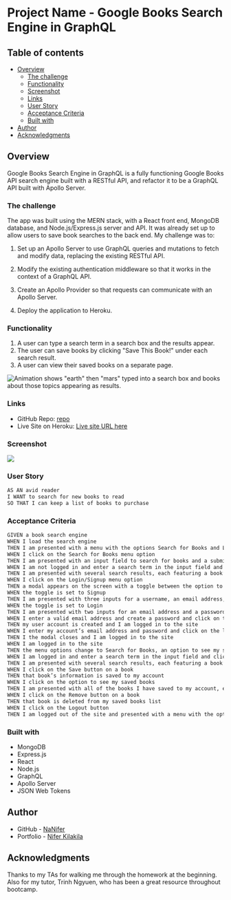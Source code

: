 # Project Name - Google Books Search Engine in GraphQL

## Table of contents

- [Overview](#overview)
  - [The challenge](#the-challenge)
  - [Functionality](#Functionality)
  - [Screenshot](#screenshot)
  - [Links](#links)
  - [User Story](#user-story)
  - [Acceptance Criteria](#acceptance-criteria)
  - [Built with](#built-with)
- [Author](#author)
- [Acknowledgments](#acknowledgments)

## Overview
Google Books Search Engine in GraphQL is a fully functioning Google Books API search engine built with a RESTful API, and refactor it to be a GraphQL API built with Apollo Server.

### The challenge

 The app was built using the MERN stack, with a React front end, MongoDB database, and Node.js/Express.js server and API. It was already set up to allow users to save book searches to the back end. My challenge was to:

1. Set up an Apollo Server to use GraphQL queries and mutations to fetch and modify data, replacing the existing RESTful API.

2. Modify the existing authentication middleware so that it works in the context of a GraphQL API.

3. Create an Apollo Provider so that requests can communicate with an Apollo Server.

4. Deploy the application to Heroku.

### Functionality

1. A user can type a search term in a search box and the results appear.
2. The user can save books by clicking "Save This Book!" under each search result.
3. A user can view their saved books on a separate page.

![Animation shows "earth" then "mars" typed into a search box and books about those topics appearing as results.](./assets/Google%20Book%20Search.gif)

### Links

- GitHub Repo: [repo](https://github.com/NaNifer/Google-Books-Search-Engine-GraphQL)
- Live Site on Heroku: [Live site URL here](https://your-live-site-url.com)

### Screenshot

![](./screenshot.jpg)

### User Story

```md
AS AN avid reader
I WANT to search for new books to read
SO THAT I can keep a list of books to purchase
```

### Acceptance Criteria

```md
GIVEN a book search engine
WHEN I load the search engine
THEN I am presented with a menu with the options Search for Books and Login/Signup and an input field to search for books and a submit button
WHEN I click on the Search for Books menu option
THEN I am presented with an input field to search for books and a submit button
WHEN I am not logged in and enter a search term in the input field and click the submit button
THEN I am presented with several search results, each featuring a book’s title, author, description, image, and a link to that book on the Google Books site
WHEN I click on the Login/Signup menu option
THEN a modal appears on the screen with a toggle between the option to log in or sign up
WHEN the toggle is set to Signup
THEN I am presented with three inputs for a username, an email address, and a password, and a signup button
WHEN the toggle is set to Login
THEN I am presented with two inputs for an email address and a password and login button
WHEN I enter a valid email address and create a password and click on the signup button
THEN my user account is created and I am logged in to the site
WHEN I enter my account’s email address and password and click on the login button
THEN I the modal closes and I am logged in to the site
WHEN I am logged in to the site
THEN the menu options change to Search for Books, an option to see my saved books, and Logout
WHEN I am logged in and enter a search term in the input field and click the submit button
THEN I am presented with several search results, each featuring a book’s title, author, description, image, and a link to that book on the Google Books site and a button to save a book to my account
WHEN I click on the Save button on a book
THEN that book’s information is saved to my account
WHEN I click on the option to see my saved books
THEN I am presented with all of the books I have saved to my account, each featuring the book’s title, author, description, image, and a link to that book on the Google Books site and a button to remove a book from my account
WHEN I click on the Remove button on a book
THEN that book is deleted from my saved books list
WHEN I click on the Logout button
THEN I am logged out of the site and presented with a menu with the options Search for Books and Login/Signup and an input field to search for books and a submit button  
```

### Built with

- MongoDB
- Express.js
- React
- Node.js
- GraphQL
- Apollo Server
- JSON Web Tokens

## Author

- GitHub - [NaNifer](https://github.com/NaNifer)
- Portfolio - [Nifer Kilakila](https://nanifer.github.io/Nifer-Kilakila-Portfolio-h2/)

## Acknowledgments

Thanks to my TAs for walking me through the homework at the beginning. Also for my tutor, Trinh Ngyuen, who has been a great resource throughout bootcamp.
